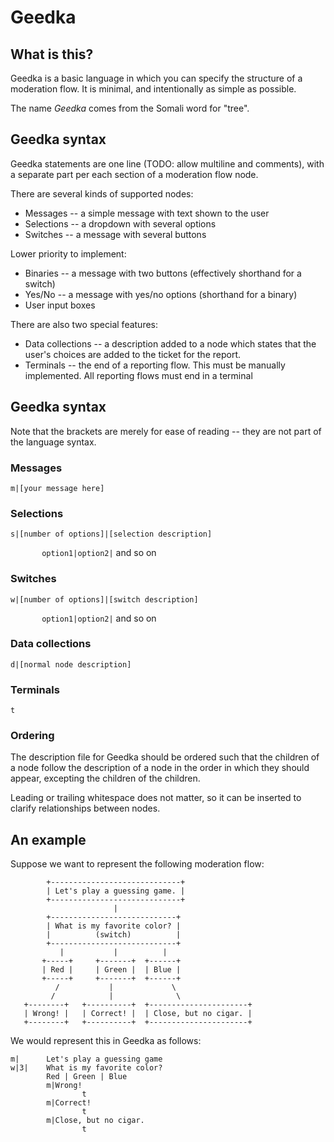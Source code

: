 # Geedka

## What is this?

Geedka is a basic language in which you can specify the structure of a moderation flow.
It is minimal, and intentionally as simple as possible.

The name *Geedka* comes from the Somali word for "tree".

## Geedka syntax

Geedka statements are one line (TODO: allow multiline and comments),
with a separate part per each section of a moderation flow node.

There are several kinds of supported nodes:

* Messages -- a simple message with text shown to the user
* Selections -- a dropdown with several options
* Switches -- a message with several buttons

Lower priority to implement:
* Binaries -- a message with two buttons (effectively shorthand for a switch)
* Yes/No -- a message with yes/no options (shorthand for a binary)
* User input boxes

There are also two special features:
* Data collections --
        a description added to a node which states that the user's choices are
        added to the ticket for the report.
* Terminals -- the end of a reporting flow. This must be manually implemented.
        All reporting flows must end in a terminal


## Geedka syntax

Note that the brackets are merely for ease of reading
-- they are not part of the language syntax.

### Messages
`m|[your message here]`

### Selections
`s|[number of options]|[selection description]`

`       option1|option2|` and so on

### Switches
`w|[number of options]|[switch description]`

`       option1|option2|` and so on

### Data collections
`d|[normal node description]`

### Terminals
`t`

### Ordering
The description file for Geedka should be ordered such that the children of a node
follow the description of a node in the order in which they should appear,
excepting the children of the children.

Leading or trailing whitespace does not matter, so it can be inserted to clarify relationships between nodes.

## An example

Suppose we want to represent the following moderation flow:

```
        +-----------------------------+
        | Let's play a guessing game. |
        +-----------------------------+
                       |
        +----------------------------+
        | What is my favorite color? |
        |          (switch)          |
        +----------------------------+
           |           |          |
       +-----+     +-------+  +------+
       | Red |     | Green |  | Blue |
       +-----+     +-------+  +------+
          /           |             \
         /            |              \
   +--------+   +----------+  +----------------------+
   | Wrong! |   | Correct! |  | Close, but no cigar. |
   +--------+   +----------+  +----------------------+
```

We would represent this in Geedka as follows:

```
m|      Let's play a guessing game
w|3|    What is my favorite color?
        Red | Green | Blue
        m|Wrong!
                t
        m|Correct!
                t
        m|Close, but no cigar.
                t
```

